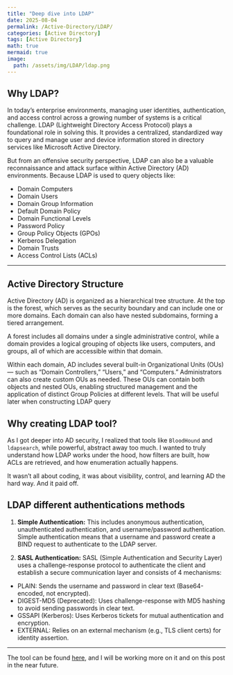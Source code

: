 ```yaml
---
title: "Deep dive into LDAP"
date: 2025-08-04
permalink: /Active-Directory/LDAP/
categories: [Active Directory]
tags: [Active Directory]
math: true
mermaid: true
image:
  path: /assets/img/LDAP/ldap.png
---
```


## Why LDAP?

In today’s enterprise environments, managing user identities, authentication, and access control across a growing number of systems is a critical challenge. LDAP (Lightweight Directory Access Protocol) plays a foundational role in solving this. It provides a centralized, standardized way to query and manage user and device information stored in directory services like Microsoft Active Directory.

But from an offensive security perspective, LDAP can also be a valuable reconnaissance and attack surface within Active Directory (AD) environments. Because LDAP is used to query objects like:
- Domain Computers
- Domain Users
- Domain Group Information
- Default Domain Policy
- Domain Functional Levels
- Password Policy
- Group Policy Objects (GPOs)
- Kerberos Delegation
- Domain Trusts
- Access Control Lists (ACLs)

---

## Active Directory Structure

Active Directory (AD) is organized as a hierarchical tree structure. At the top is the forest, which serves as the security boundary and can include one or more domains. Each domain can also have nested subdomains, forming a tiered arrangement.

A forest includes all domains under a single administrative control, while a domain provides a logical grouping of objects like users, computers, and groups, all of which are accessible within that domain.

Within each domain, AD includes several built-in Organizational Units (OUs) — such as “Domain Controllers,” “Users,” and “Computers.” Administrators can also create custom OUs as needed. These OUs can contain both objects and nested OUs, enabling structured management and the application of distinct Group Policies at different levels. That will be useful later when constructing LDAP query


## Why creating LDAP tool?
As I got deeper into AD security, I realized that tools like `BloodHound` and `ldapsearch`, while powerful, abstract away too much. I wanted to truly understand how LDAP works under the hood, how filters are built, how ACLs are retrieved, and how enumeration actually happens.

It wasn’t all about coding, it was about visibility, control, and learning AD the hard way. And it paid off.

## LDAP different authentications methods
1. **Simple Authentication:** This includes anonymous authentication, unauthenticated authentication, and username/password authentication. Simple authentication means that a username and password create a BIND request to authenticate to the LDAP server.

2. **SASL Authentication:** SASL (Simple Authentication and Security Layer) uses a challenge-response protocol to authenticate the client and establish a secure communication layer and consists of 4 mechanisms:
- PLAIN: Sends the username and password in clear text (Base64-encoded, not encrypted).
- DIGEST-MD5 (Deprecated): Uses challenge-response with MD5 hashing to avoid sending passwords in clear text.
- GSSAPI (Kerberos): Uses Kerberos tickets for mutual authentication and encryption.
- EXTERNAL: Relies on an external mechanism (e.g., TLS client certs) for identity assertion.

---


The tool can be found [here](https://github.com/0xPix3l/LDAP), and I will be working more on it and on this post in the near future.